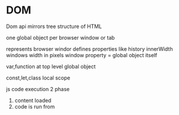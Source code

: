 # DOM
Dom api mirrors tree structure of HTML

one global object per browser window or tab

represents browser windor
defines properties like history
innerWidth windows width in pixels
window property = global object itself

var,function at top level global object

const,let,class local scope

js code execution 2 phase
1. content loaded
2. code is run from <script> elements

code order by default top to bottom

once document is loaded and all scripts have run
goes into 2nd phase(async n event driven)
for script to participate register event handler or callbackfn

what happens in 2nd phase is browser invokes event handler fn n other callbacks

first events to have occured  are
domcontentloaded and load events
domcontentloaded triggered by all html doc loaded n parse
load event triggers when all external resources like images are full loaded

worker threads perform computationally intensive 
communicates with main thread using asyn message events

same-origin policy
- governs the interactions of js code in one frame with
content of other frames
- script can only read properties of windows n documents that have the same origin as the documents that contain the script

so what makes same origin
same
1. protocol
2. host
3. port
http and https different origin

overcomed by setting document.domain
or cors

cors allow servers to decide which origins to serve
adds origin: request header, Access-control-allow-origin

Event model

event type
type of event occured
also called event name
type: string

event target
object on which event occured

event handler or event listener
event handlers invoked for an object
=fired, triggered, dispatched

event object
object associated with particular event and contains details
about the event
passed as argument to the event handler function

all event object has a type and target property
type->event type
target->event target

event propagation
browser decides which object to trigger event handlers on
propagation of event is stoped by the event handler invoking a method on the event object

another form of event propagation


















